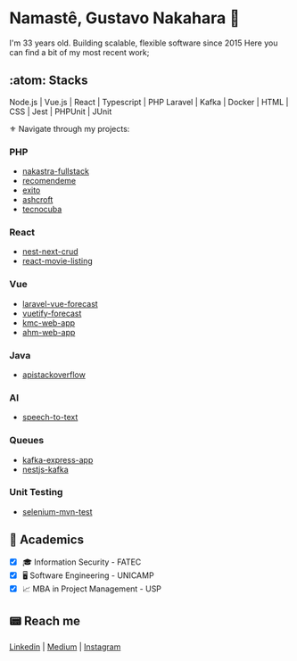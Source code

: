 # Namastê, Gustavo Nakahara :full_moon_with_face:

I'm 33 years old. Building scalable, flexible software since 2015
Here you can find a bit of my most recent work; 

## :atom: Stacks
Node.js | Vue.js | React | Typescript | PHP Laravel | Kafka | Docker | HTML | CSS | Jest | PHPUnit | JUnit

:fleur_de_lis: Navigate through my projects:

### PHP
- [nakastra-fullstack](https://github.com/nakaharag/nakastra-fullstack)
- [recomendeme](https://github.com/nakaharag/recomendeme)
- [exito](https://github.com/nakaharag/exito)
- [ashcroft](https://github.com/nakaharag/ASHCROFT)
- [tecnocuba](https://github.com/nakaharag/TECNOCUBA)

### React
- [nest-next-crud](https://github.com/nakaharag/nest-next-crud)
- [react-movie-listing](https://github.com/nakaharag/react-movie-listing)

### Vue
- [laravel-vue-forecast](https://github.com/nakaharag/laravel-vue-forecast)
- [vuetify-forecast](https://github.com/nakaharag/vuetify-forecast)
- [kmc-web-app](https://github.com/nakaharag/kmc-web-app)
- [ahm-web-app](https://github.com/nakaharag/ahm-web-app)

### Java
- [apistackoverflow](https://github.com/nakaharag/apistackoverflow)

### AI
- [speech-to-text](https://github.com/nakaharag/speech-to-text)

### Queues
- [kafka-express-app](https://github.com/nakaharag/kafka-express-app)
- [nestjs-kafka](https://github.com/nakaharag/nestjs-kafka)

### Unit Testing
- [selenium-mvn-test](https://github.com/nakaharag/selenium-mvn-test)

## 📖 Academics
- [x] :mortar_board: Information Security - FATEC
- [x] :desktop_computer: Software Engineering - UNICAMP
- [X] :chart_with_upwards_trend: MBA in Project Management - USP

## :pager: Reach me
[Linkedin](https://www.linkedin.com/in/gustavonakahara/)  |
[Medium](https://medium.com/@nakaharag)  |
[Instagram](https://www.instagram.com/nakaharag/)
